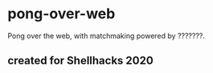 # pong-over-web
Pong over the web, with matchmaking powered by ???????.

created for Shellhacks 2020
---------------------------